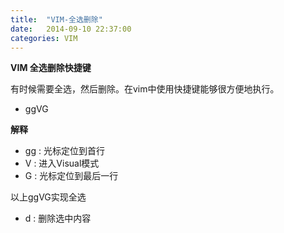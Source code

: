 ```yaml
---
title:  "VIM-全选删除"
date:   2014-09-10 22:37:00
categories: VIM
---
```


**VIM 全选删除快捷键**

有时候需要全选，然后删除。在vim中使用快捷键能够很方便地执行。

 * ggVG


**解释**

- gg : 光标定位到首行
- V  : 进入Visual模式
- G  : 光标定位到最后一行

以上ggVG实现全选

- d  : 删除选中内容


